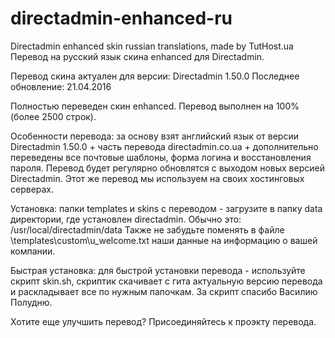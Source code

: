 directadmin-enhanced-ru
=======================

Directadmin enhanced skin russian translations, made by TutHost.ua
Перевод на русский язык скина enhanced для Directadmin.

Перевод скина актуален для версии: Directadmin 1.50.0
Последнее обновление: 21.04.2016

Полностью переведен скин enhanced. Перевод выполнен на 100% (более 2500 строк).

Особенности перевода: за основу взят английский язык от версии Directadmin 1.50.0 + часть перевода directadmin.co.ua + дополнительно переведены все почтовые шаблоны, форма логина и восстановления пароля. 
Перевод будет регулярно обновлятся с выходом новых версией Directadmin. Этот же перевод мы используем на своих хостинговых серверах.

Установка: папки templates и skins с переводом - загрузите в папку data директории, где установлен directadmin. Обычно это: /usr/local/directadmin/data
Также не забудьте поменять в файле \templates\custom\u_welcome.txt наши данные на информацию о вашей компании.

Быстрая установка: для быстрой установки перевода - используйте скрипт skin.sh, скриптик скачивает с гита актуальную версию перевода и раскладывает все по нужным папочкам. За скрипт спасибо Василию Полудню.

Хотите еще улучшить перевод? Присоединяйтесь к проэкту перевода.

